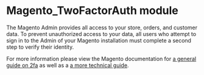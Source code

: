 # Magento_TwoFactorAuth module

The Magento Admin provides all access to your store, orders, and customer data. To prevent unauthorized access to your data, all users who attempt to sign in to the Admin of your Magento installation must complete a second step to verify their identity.

For more information please view the Magento documentation for [a general guide on 2fa](https://experienceleague.adobe.com/en/docs/commerce-admin/systems/security/2fa/security-two-factor-authentication) as well as a [a more technical guide](https://developer.adobe.com/commerce/testing/functional-testing-framework/two-factor-authentication/).
